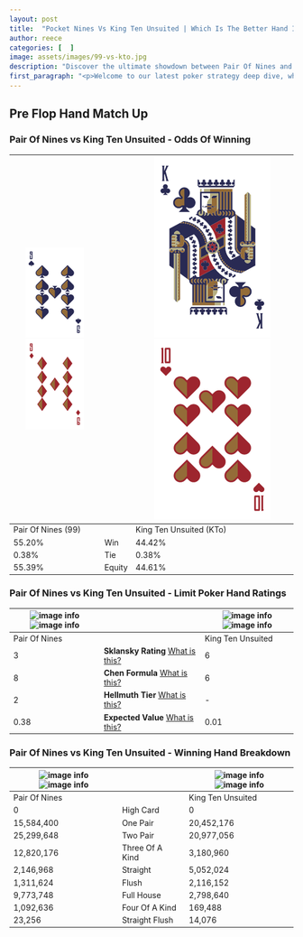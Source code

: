 ```yaml
---
layout: post
title:  "Pocket Nines Vs King Ten Unsuited | Which Is The Better Hand In Poker? A Complete Guide"
author: reece
categories: [  ]
image: assets/images/99-vs-kto.jpg
description: "Discover the ultimate showdown between Pair Of Nines and King Ten Unsuited in poker! Uncover the odds, strategies, and scenarios where one hand triumphs over the other. Get ready to up your poker game with this thrilling analysis."
first_paragraph: "<p>Welcome to our latest poker strategy deep dive, where we're pitting two distinct hands against each other in a high-stakes showdown: Pair Of Nines vs King Ten Unsuited.</p><p>In the dynamic world of poker, every decision counts, and knowing which hand holds the upper hand is key to your success at the table.</p><p>In this article, we'll dissect these two hands, explore the scenarios where one dominates the other, and equip you with the knowledge to make strategic choices that can tip the odds in your favor.</p><p>Get ready to unravel the intriguing dynamics of these poker hands and elevate your game to new heights.</p>"
---
```




[comment]: # (sp0)

## Pre Flop Hand Match Up

<div class="table hand-ratings" markdown="1"> 



### Pair Of Nines vs King Ten Unsuited - Odds Of Winning


    
| ![image info](assets/images/hand1/9.png) ![image info](assets/images/hand1/9o.png) |  | ![image info](assets/images/hand2/K.png) ![image info](assets/images/hand2/to.png) |
| -------- | -------- | -------- |
| Pair Of Nines (99) |  | King Ten Unsuited (KTo) |
| 55.20% | Win | 44.42% |
| 0.38% | Tie | 0.38% |
| 55.39% | Equity | 44.61% |




[comment]: # (sp1)



### Pair Of Nines vs King Ten Unsuited - Limit Poker Hand Ratings


    
| ![image info](https://www.riverpairs.com/assets/images/hand1/9.png) ![image info](https://www.riverpairs.com/assets/images/hand1/9o.png) |  | ![image info](https://www.riverpairs.com/assets/images/hand2/K.png) ![image info](https://www.riverpairs.com/assets/images/hand2/to.png) |
| -------- | -------- | -------- |
| Pair Of Nines |  | King Ten Unsuited |
| 3 | **Sklansky Rating** [What is this?](/sklansky-rating-explained) | 6 |
| 8 | **Chen Formula** [What is this?](/chen-formula-explained) | 6 |
| 2 | **Hellmuth Tier** [What is this?](/Hellmuth-tier-explained) | - |
| 0.38 | **Expected Value** [What is this?](/expected-value-explained) | 0.01 |




[comment]: # (sp2)



### Pair Of Nines vs King Ten Unsuited - Winning Hand Breakdown


    
| ![image info](https://www.riverpairs.com/assets/images/hand1/9.png) ![image info](https://www.riverpairs.com/assets/images/hand1/9o.png) |  | ![image info](https://www.riverpairs.com/assets/images/hand2/K.png) ![image info](https://www.riverpairs.com/assets/images/hand2/to.png) |
| -------- | -------- | -------- |
| Pair Of Nines |  | King Ten Unsuited |
| 0 | High Card | 0 |
| 15,584,400 | One Pair | 20,452,176 |
| 25,299,648 | Two Pair | 20,977,056 |
| 12,820,176 | Three Of A Kind | 3,180,960 |
| 2,146,968 | Straight | 5,052,024 |
| 1,311,624 | Flush | 2,116,152 |
| 9,773,748 | Full House | 2,798,640 |
| 1,092,636 | Four Of A Kind | 169,488 |
| 23,256 | Straight Flush | 14,076 |




[comment]: # (sp3)



</div>

[comment]: # (sp4)



[comment]: # (sp5)

